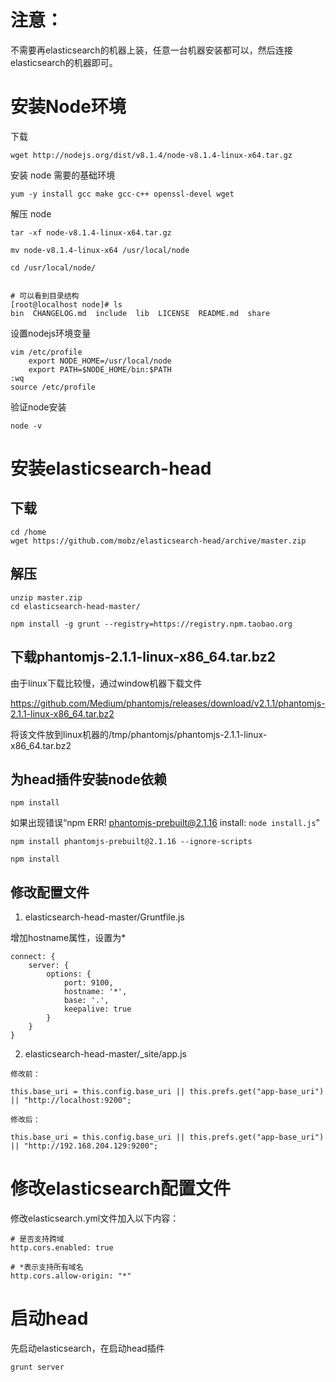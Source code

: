 # 注意：

不需要再elasticsearch的机器上装，任意一台机器安装都可以，然后连接elasticsearch的机器即可。

# 安装Node环境

下载
```
wget http://nodejs.org/dist/v8.1.4/node-v8.1.4-linux-x64.tar.gz
```

安装 node 需要的基础环境

```
yum -y install gcc make gcc-c++ openssl-devel wget
```

解压 node

```
tar -xf node-v8.1.4-linux-x64.tar.gz

mv node-v8.1.4-linux-x64 /usr/local/node

cd /usr/local/node/


# 可以看到目录结构
[root@localhost node]# ls
bin  CHANGELOG.md  include  lib  LICENSE  README.md  share

```
设置nodejs环境变量


```
vim /etc/profile
    export NODE_HOME=/usr/local/node
    export PATH=$NODE_HOME/bin:$PATH
:wq
source /etc/profile
```

验证node安装

```
node -v
```

# 安装elasticsearch-head
## 下载

```
cd /home
wget https://github.com/mobz/elasticsearch-head/archive/master.zip
```

## 解压

```
unzip master.zip
cd elasticsearch-head-master/

npm install -g grunt --registry=https://registry.npm.taobao.org
```

## 下载phantomjs-2.1.1-linux-x86_64.tar.bz2

由于linux下载比较慢，通过window机器下载文件

https://github.com/Medium/phantomjs/releases/download/v2.1.1/phantomjs-2.1.1-linux-x86_64.tar.bz2

将该文件放到linux机器的/tmp/phantomjs/phantomjs-2.1.1-linux-x86_64.tar.bz2

## 为head插件安装node依赖
```
npm install
```
如果出现错误“npm ERR! phantomjs-prebuilt@2.1.16 install: `node install.js`”


```
npm install phantomjs-prebuilt@2.1.16 --ignore-scripts

npm install
```



## 修改配置文件
1. elasticsearch-head-master/Gruntfile.js

增加hostname属性，设置为*
```
connect: {
    server: {
        options: {
            port: 9100,
            hostname: '*',
            base: '.',
            keepalive: true
        }
    }
}
```

2. elasticsearch-head-master/_site/app.js

```
修改前：

this.base_uri = this.config.base_uri || this.prefs.get("app-base_uri") || "http://localhost:9200";

修改后：

this.base_uri = this.config.base_uri || this.prefs.get("app-base_uri") || "http://192.168.204.129:9200";
```


# 修改elasticsearch配置文件

修改elasticsearch.yml文件加入以下内容：
```
# 是否支持跨域
http.cors.enabled: true

# *表示支持所有域名
http.cors.allow-origin: "*"
```


# 启动head

先启动elasticsearch，在启动head插件
```
grunt server
```
